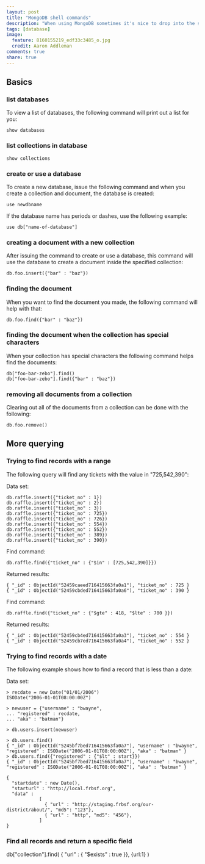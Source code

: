 ```yaml
---
layout: post
title: "MongoDB shell commands"
description: "When using MongoDB sometimes it's nice to drop into the shell interface and practice some of your data before commiting to the logic. When using the shell, here are some examples of how to issue commands. I will warn you this is pretty basic stuff and is ment as a cheat sheet for reference."
tags: [database]
image:
  feature: 8160155219_edf33c3485_o.jpg
  credit: Aaron Addleman
comments: true
share: true
---
```


## Basics

### list databases

To view a list of databases, the following command will print out a list for you:

    show databases
        
### list collections in database

    show collections

### create or use a database

To create a new database, issue the following command and when you create a collection and document, the database is created:

    use newdbname

If the database name has periods or dashes, use the following example:

    use db["name-of-database"]

### creating a document with a new collection

After issuing the command to create or use a database, this command will use the database to create a document inside the specified collection:

    db.foo.insert({"bar" : "baz"})

### finding the document

When you want to find the document you made, the following command will help with that:

    db.foo.find({"bar" : "baz"})

### finding the document when the collection has special characters

When your collection has special characters the following command helps find the documents:

    db["foo-bar-zebo"].find()
    db["foo-bar-zebo"].find({"bar" : "baz"})

### removing all documents from a collection

Clearing out all of the documents from a collection can be done with the following:

    db.foo.remove()

## More querying

### Trying to find records with a range

The following query will find any tickets with the value in "725,542,390":

Data set:

    db.raffle.insert({"ticket_no" : 1})
    db.raffle.insert({"ticket_no" : 2})
    db.raffle.insert({"ticket_no" : 3})
    db.raffle.insert({"ticket_no" : 725})
    db.raffle.insert({"ticket_no" : 726})
    db.raffle.insert({"ticket_no" : 554})
    db.raffle.insert({"ticket_no" : 552})
    db.raffle.insert({"ticket_no" : 389})
    db.raffle.insert({"ticket_no" : 390})

Find command:

    db.raffle.find({"ticket_no" : {"$in" : [725,542,390]}})

Returned results:

    { "_id" : ObjectId("52459caeed716415663fa0a1"), "ticket_no" : 725 }
    { "_id" : ObjectId("52459cbded716415663fa0a6"), "ticket_no" : 390 }

Find command:

    db.raffle.find({"ticket_no" : {"$gte" : 418, "$lte" : 700 }})

Returned results:

    { "_id" : ObjectId("52459cb4ed716415663fa0a3"), "ticket_no" : 554 }
    { "_id" : ObjectId("52459cb7ed716415663fa0a4"), "ticket_no" : 552 }

### Trying to find records with a date

The following example shows how to find a record that is less than a date:

Data set:

    > recdate = new Date("01/01/2006")
    ISODate("2006-01-01T08:00:00Z")

    > newuser = {"username" : "bwayne",
    ... "registered" : recdate,
    ... "aka" : "batman"}

    > db.users.insert(newuser)

    > db.users.find()
    { "_id" : ObjectId("5245bf7bed716415663fa0a7"), "username" : "bwayne", "registered" : ISODate("2006-01-01T08:00:00Z"), "aka" : "batman" }
    > db.users.find({"registered" : {"$lt" : start}})
    { "_id" : ObjectId("5245bf7bed716415663fa0a7"), "username" : "bwayne", "registered" : ISODate("2006-01-01T08:00:00Z"), "aka" : "batman" }

    { 
      "startdate" : new Date(), 
      "starturl" : "http://local.frbsf.org",
      "data" : 
                [ 
                  { "url" : "http://staging.frbsf.org/our-district/about/", "md5": "123"},
                  { "url" : "http", "md5": "456"},
                ]    
    }



### Find all records and return a specific field

db["collection"].find( { "url" : { "$exists" : true }}, {url:1} )